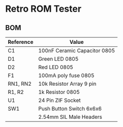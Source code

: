 # Retro ROM Tester

## BOM
| Reference | Value |
| ------ | ------ |
| C1 | 100nF Ceramic Capacitor 0805 |
| D1 | Green LED 0805 |
| D2 | Red LED 0805 |
| F1 | 100mA poly fuse 0805 |
| RN1, RN2 | 10k Resistor Array 9 pin |
| R1, R2 | 1k Resistor 0805 |
| U1 | 24 Pin ZIF Socket |
| SW1 | Push Button Switch 6x6x6 |
| | 2.54mm SIL Male Headers

